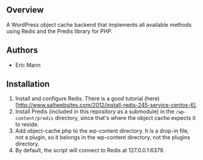 ## Overview

A WordPress object cache backend that implements all available methods using Redis and the Predis library for PHP.

## Authors 

* Eric Mann

## Installation
1. Install and configure Redis. There is a good tutorial (here)[http://www.saltwebsites.com/2012/install-redis-245-service-centos-6].
2. Install Predis (included in this repository as a submodule) in the `/wp-content/predis` directory, since that's where the object cache expects it to reside.
3. Add object-cache.php to the wp-content directory. It is a drop-in file, not a plugin, so it belongs in the wp-content directory, not the plugins directory.
4. By default, the script will connect to Redis at 127.0.0.1:6379.